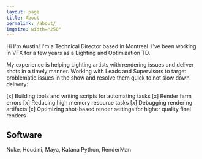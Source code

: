 ```yaml
---
layout: page
title: About
permalink: /about/
imgsize: width="250"
---
```

Hi I'm Austin! I'm a Technical Director based in Montreal. I've been working in VFX for a few years as a Lighting and Optimization TD.

My experience is helping Lighting artists with rendering issues and deliver shots in a timely manner. Working with Leads and Supervisors to target problematic issues in the show and resolve them quick to not slow down delivery:

[x] Building tools and writing scripts for automating tasks
[x] Render farm errors
[x] Reducing high memory resource tasks
[x] Debugging rendering artifacts
[x] Optimizing shot-based render settings for higher quality final renders


## Software
Nuke, Houdini, Maya, Katana
Python, RenderMan
